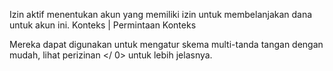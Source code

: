 Izin aktif menentukan akun yang memiliki izin untuk membelanjakan dana untuk akun ini. Konteks | Permintaan Konteks

Mereka dapat digunakan untuk mengatur skema multi-tanda tangan dengan mudah, lihat  perizinan </ 0> untuk lebih jelasnya.</p>